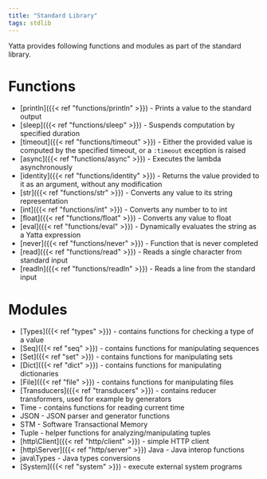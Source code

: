```yaml
---
title: "Standard Library"
tags: stdlib
---
```


Yatta provides following functions and modules as part of the standard library.

# Functions
* [println]({{< ref "functions/println" >}}) - Prints a value to the standard output
* [sleep]({{< ref "functions/sleep" >}}) - Suspends computation by specified duration
* [timeout]({{< ref "functions/timeout" >}}) - Either the provided value is computed by the specified timeout, or a `:timeout` exception is raised
* [async]({{< ref "functions/async" >}}) - Executes the lambda asynchronously
* [identity]({{< ref "functions/identity" >}}) - Returns the value provided to it as an argument, without any modification
* [str]({{< ref "functions/str" >}}) - Converts any value to its string representation
* [int]({{< ref "functions/int" >}}) - Converts any number to to int
* [float]({{< ref "functions/float" >}}) - Converts any value to float
* [eval]({{< ref "functions/eval" >}}) - Dynamically evaluates the string as a Yatta expression
* [never]({{< ref "functions/never" >}}) - Function that is never completed
* [read]({{< ref "functions/read" >}}) - Reads a single character from standard input
* [readln]({{< ref "functions/readln" >}}) - Reads a line from the standard input


# Modules
* [Types]({{< ref "types" >}}) - contains functions for checking a type of a value
* [Seq]({{< ref "seq" >}}) - contains functions for manipulating sequences
* [Set]({{< ref "set" >}}) - contains functions for manipulating sets
* [Dict]({{< ref "dict" >}}) - contains functions for manipulating dictionaries
* [File]({{< ref "file" >}}) - contains functions for manipulating files
* [Transducers]({{< ref "transducers" >}}) - contains reducer transformers, used for example by generators
* Time - contains functions for reading current time
* JSON - JSON parser and generator functions
* STM - Software Transactional Memory
* Tuple - helper functions for analyzing/manipulating tuples
* [http\Client]({{< ref "http/client" >}}) - simple HTTP client
* [http\Server]({{< ref "http/server" >}}) Java - Java interop functions
* java\Types - Java types conversions
* [System]({{< ref "system" >}}) - execute external system programs

